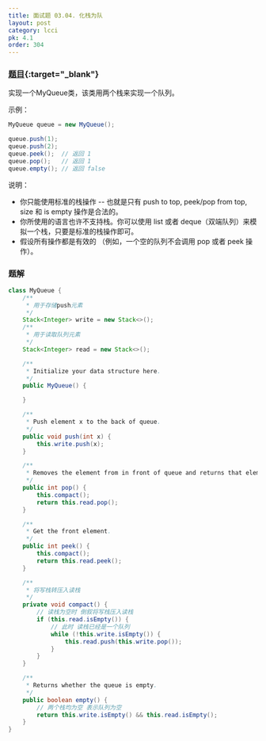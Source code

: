 ```yaml
---
title: 面试题 03.04. 化栈为队
layout: post
category: lcci
pk: 4.1
order: 304
---
```


### [题目](https://leetcode-cn.com/implement-queue-using-stacks-lcci/){:target="_blank"}

实现一个MyQueue类，该类用两个栈来实现一个队列。

示例：

```java
MyQueue queue = new MyQueue();

queue.push(1);
queue.push(2);
queue.peek();  // 返回 1
queue.pop();   // 返回 1
queue.empty(); // 返回 false
```

说明：
- 你只能使用标准的栈操作 -- 也就是只有 push to top, peek/pop from top, size 和 is empty 操作是合法的。
- 你所使用的语言也许不支持栈。你可以使用 list 或者 deque（双端队列）来模拟一个栈，只要是标准的栈操作即可。
- 假设所有操作都是有效的 （例如，一个空的队列不会调用 pop 或者 peek 操作）。

### 题解

```java
class MyQueue {
    /**
     * 用于存储push元素
     */
    Stack<Integer> write = new Stack<>();
    /**
     * 用于读取队列元素
     */
    Stack<Integer> read = new Stack<>();

    /**
     * Initialize your data structure here.
     */
    public MyQueue() {

    }

    /**
     * Push element x to the back of queue.
     */
    public void push(int x) {
        this.write.push(x);
    }

    /**
     * Removes the element from in front of queue and returns that element.
     */
    public int pop() {
        this.compact();
        return this.read.pop();
    }

    /**
     * Get the front element.
     */
    public int peek() {
        this.compact();
        return this.read.peek();
    }

    /**
     * 将写栈转压入读栈
     */
    private void compact() {
        // 读栈为空时 倒叙将写栈压入读栈
        if (this.read.isEmpty()) {
            // 此时 读栈已经是一个队列
            while (!this.write.isEmpty()) {
                this.read.push(this.write.pop());
            }
        }
    }

    /**
     * Returns whether the queue is empty.
     */
    public boolean empty() {
        // 两个栈均为空 表示队列为空
        return this.write.isEmpty() && this.read.isEmpty();
    }
}
```